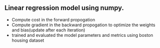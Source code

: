 ## Linear regression model using numpy.

- Compute cost in the forward propogation
- Compute gradient in the backward propogation to optimize the weights and bias(update after each iteration)
- trained and evaluated the model parameters and metrics using boston housing dataset
